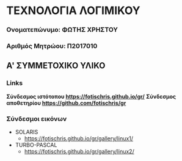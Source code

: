 # ΤΕΧΝΟΛΟΓΙΑ ΛΟΓΙΜΙΚΟΥ
### Ονοματεπώνυμο: ΦΩΤΗΣ ΧΡΗΣΤΟΥ
### Αριθμός Μητρώου: Π2017010
## A' ΣΥΜΜΕΤΟΧΙΚΟ ΥΛΙΚΟ 
### Links
**Σύνδεσμος ιστότοπου https://fotischris.github.io/gr/**
**Σύνδεσμος αποθετηρίου https://github.com/fotischris/gr**
### Σύνδεσμοι εικόνων
* SOLARIS
  * https://fotischris.github.io/gr/gallery/linux1/
* TURBO-PASCAL
  * https://fotischris.github.io/gr/gallery/linux2/
